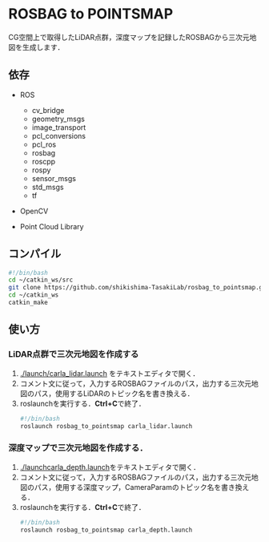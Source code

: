 # ROSBAG to POINTSMAP

CG空間上で取得したLiDAR点群，深度マップを記録したROSBAGから三次元地図を生成します．

## 依存

- ROS
    - cv_bridge
    - geometry_msgs
    - image_transport
    - pcl_conversions
    - pcl_ros
    - rosbag
    - roscpp
    - rospy
    - sensor_msgs
    - std_msgs
    - tf

- OpenCV
- Point Cloud Library

## コンパイル

```bash
#!/bin/bash
cd ~/catkin_ws/src
git clone https://github.com/shikishima-TasakiLab/rosbag_to_pointsmap.git
cd ~/catkin_ws
catkin_make
```

## 使い方

### LiDAR点群で三次元地図を作成する
1. [./launch/carla_lidar.launch](https://github.com/shikishima-TasakiLab/rosbag_to_pointsmap/blob/master/launch/carla_lidar.launch) をテキストエディタで開く．
2. コメント文に従って，入力するROSBAGファイルのパス，出力する三次元地図のパス，使用するLiDARのトピック名を書き換える．
3. roslaunchを実行する．**Ctrl+C**で終了．
    ```bash
    #!/bin/bash
    roslaunch rosbag_to_pointsmap carla_lidar.launch
    ```

### 深度マップで三次元地図を作成する．
1. [./launchcarla_depth.launch](https://github.com/shikishima-TasakiLab/rosbag_to_pointsmap/blob/master/launch/carla_depth.launch)をテキストエディタで開く．
2. コメント文に従って，入力するROSBAGファイルのパス，出力する三次元地図のパス，使用する深度マップ，CameraParamのトピック名を書き換える．
3. roslaunchを実行する．**Ctrl+C**で終了．
    ```bash
    #!/bin/bash
    roslaunch rosbag_to_pointsmap carla_depth.launch
    ```
